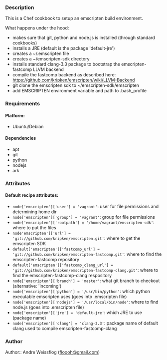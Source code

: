### Description ###

This is a Chef cookbook to setup an emscripten build environment.

What happens under the hood:

* makes sure that git, python and node.js is installed (through standard cookbooks)
* installs a JRE (default is the package 'default-jre')
* creates a ~/.emscripten file
* creates a ~/emscripten-sdk directory 
* installs standard clang-3.3 package to bootstrap the emscripten-fastcomp LLVM backend
* compile the fastcomp backend as described here: https://github.com/kripken/emscripten/wiki/LLVM-Backend
* git clone the emscripten sdk to ~/emscripten-sdk/emscripten
* add EMSCRIPTEN environment variable and path to .bash_profile

### Requirements ###
#### Platform: ####

* Ubuntu/Debian

#### Dependencies ####

* apt
* git
* python
* nodejs
* ark

### Attributes ###
#### Default recipe attributes: ####

* `node['emscripten']['user'] = 'vagrant'`: user for file permissions and determining home dir
* `node['emscripten']['group'] = 'vagrant'`: group for file permissions
* `node['emscripten']['rootpath'] = '/home/vagrant/emscripten-sdk'`: where to put the files
* `node'emscripten']['url'] = 'git://github.com/kripken/emscripten.git'`: where to get the emscripten SDK
* `default['emscripten']['fastcomp_url'] = 'git://github.com/kripken/emscripten-fastcomp.git'`: where to find the emscripten-fastcomp repository
* `default['emscripten']['fastcomp_clang_url'] = 'git://github.com/kripken/emscripten-fastcomp-clang.git'`: where to find the emscripten-fastcomp-clang respository
* `node['emscripten']['branch'] = 'master'`: what git branch to checkout (alternative: 'incoming')
* `node['emscripten']['python'] = '/usr/bin/python'`: which python executable emscripten uses (goes into .emscripten file)
* `node['emscripten']['nodejs'] = '/usr/local/bin/node'`: where to find node.js (goes into .emscripten file)
* `node['emscripten']['jre'] = 'default-jre'`: which JRE to use (package name)
* `node['emscripten']['clang'] = 'clang-3.3'`: package name of default clang used to compile emscripten-fastcomp-clang

### Author ####
Author:: Andre Weissflog (floooh@gmail.com)

